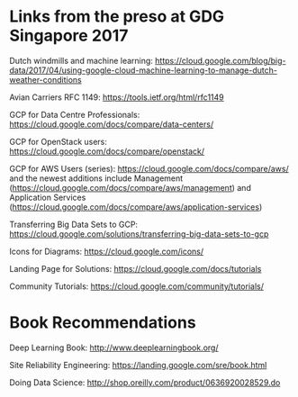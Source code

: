 # Links from the preso at GDG Singapore 2017
Dutch windmills and machine learning: https://cloud.google.com/blog/big-data/2017/04/using-google-cloud-machine-learning-to-manage-dutch-weather-conditions

Avian Carriers RFC 1149: https://tools.ietf.org/html/rfc1149

GCP for Data Centre Professionals: https://cloud.google.com/docs/compare/data-centers/

GCP for OpenStack users: https://cloud.google.com/docs/compare/openstack/

GCP for AWS Users (series): https://cloud.google.com/docs/compare/aws/ and the newest additions include Management (https://cloud.google.com/docs/compare/aws/management) and Application Services (https://cloud.google.com/docs/compare/aws/application-services)

Transferring Big Data Sets to GCP: https://cloud.google.com/solutions/transferring-big-data-sets-to-gcp

Icons for Diagrams: https://cloud.google.com/icons/

Landing Page for Solutions: https://cloud.google.com/docs/tutorials

Community Tutorials: https://cloud.google.com/community/tutorials/

# Book Recommendations

Deep Learning Book: http://www.deeplearningbook.org/

Site Reliability Engineering: https://landing.google.com/sre/book.html

Doing Data Science: http://shop.oreilly.com/product/0636920028529.do
